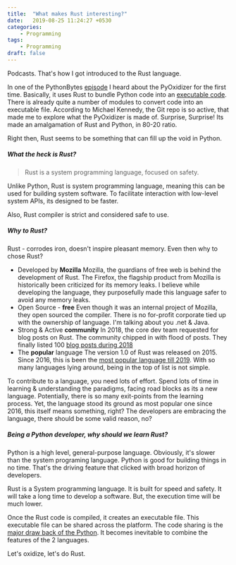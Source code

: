 ```yaml
---
title:  "What makes Rust interesting?"
date:   2019-08-25 11:24:27 +0530
categories:
    - Programming
tags:
    - Programming
draft: false
---
```


[comment]: <> (How you came across Rust? - A briefing)
Podcasts. That's how I got introduced to the Rust language.

In one of the PythonBytes [episode](https://pythonbytes.fm/episodes/show/138/will-pyoxidizer-weld-shut-one-of-python-s-major-gaps) I heard about the PyOxidizer for the first time. Basically, it uses Rust to bundle Python code into an [executable code](https://gregoryszorc.com/blog/2019/06/24/building-standalone-python-applications-with-pyoxidizer/). There is already quite a number of modules to convert code into an executable file. According to Michael Kennedy, the Git repo is so active, that made me to explore what the PyOxidizer is made of. Surprise, Surprise! Its made an amalgamation of Rust and Python, in 80-20 ratio.

[comment]: <> (What is Rust? - Describe the history of the language)

Right then, Rust seems to be something that can fill up the void in Python.

##### What the heck is Rust?

>Rust is a system programming language, focused on safety.

Unlike Python, Rust is system programming language, meaning this can be used for building system software. To facilitate interaction with low-level system APIs, its designed to be faster.

Also, Rust compiler is strict and considered safe to use.

[comment]: <> (Why Rust? - Describe the features of Rust)

##### Why to Rust?
Rust - corrodes iron, doesn't inspire pleasant memory. Even then why to chose Rust?

* Developed by **Mozilla**
Mozilla, the guardians of free web is behind the development of Rust. The Firefox, the flagship product from Mozilla is historically been criticized for its memory leaks. I believe while developing the language, they purposefully made this language safer to avoid any memory leaks.
* Open Source - **free**
Even though it was an internal project of Mozilla, they open sourced the compiler. There is no for-profit corporate tied up with the ownership of language. I'm talking about you .net & Java.
* Strong & Active **community**
In 2018, the core dev team requested for blog posts on Rust. The community chipped in with flood of posts. They finally listed 100 [blog posts during 2018](https://readrust.net/rust-2018/)
* The **popular** language
The version 1.0 of Rust was released on 2015. Since 2016, this is been the [most popular language till 2019](https://insights.stackoverflow.com/survey/2019#technology-_-most-loved-dreaded-and-wanted-languages). With so many languages lying around, being in the top of list is not simple.

To contribute to a language, you need lots of effort. Spend lots of time in learning & understanding the paradigms, facing road blocks as its a new language. Potentially, there is so many exit-points from the learning process. Yet, the language stood its ground as most popular one since 2016, this itself means something, right?
The developers are embracing the language, there should be some valid reason, no?

[comment]: <> (Rust + Python - why? Explain low level language)

##### Being a Python developer, why should we learn Rust?
Python is a high level, general-purpose language. Obviously, it's slower than the system programing language. Python is good for building things in no time. That's the driving feature that clicked with broad horizon of developers.

Rust is a System programming language. It is built for speed and safety. It will take a long time to develop a software. But, the execution time will be much lower.

Once the Rust code is compiled, it creates an executable file. This executable file can be shared across the platform. The code sharing is the [major draw back of the Python](https://www.youtube.com/watch?v=ftP5BQh1-YM). It becomes inevitable to combine the features of the 2 languages.

Let's oxidize, let's do Rust.

[comment]: <> (Setting up Rust environment - Docs to refer)
